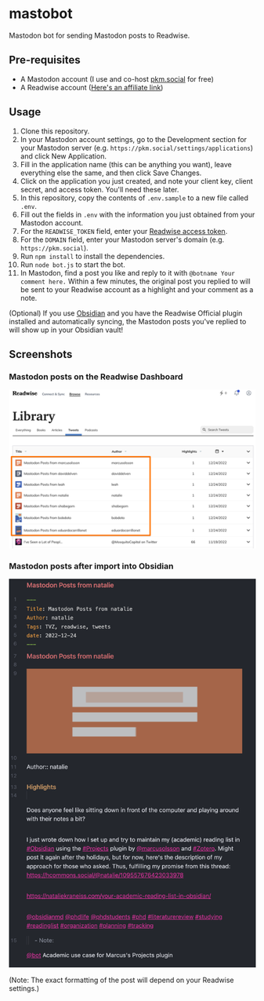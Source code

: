 # mastobot
Mastodon bot for sending Mastodon posts to Readwise.

## Pre-requisites

- A Mastodon account (I use and co-host [pkm.social](https://pkm.social) for free)
- A Readwise account ([Here's an affiliate link](https://readwise.io/nicole))

## Usage

1. Clone this repository.
2. In your Mastodon account settings, go to the Development section for your Mastodon server (e.g. `https://pkm.social/settings/applications`) and click New Application.
3. Fill in the application name (this can be anything you want), leave everything else the same, and then click Save Changes.
4. Click on the application you just created, and note your client key, client secret, and access token. You'll need these later.
5. In this repository, copy the contents of `.env.sample` to a new file called `.env`.
6. Fill out the fields in `.env` with the information you just obtained from your Mastodon account.
7. For the `READWISE_TOKEN` field, enter your [Readwise access token](https://readwise.io/access_token).
8. For the `DOMAIN` field, enter your Mastodon server's domain (e.g. `https://pkm.social`).
9. Run `npm install` to install the dependencies.
10. Run `node bot.js` to start the bot.
11. In Mastodon, find a post you like and reply to it with `@botname Your comment here.` Within a few minutes, the original post you replied to will be sent to your Readwise account as a highlight and your comment as a note.

(Optional) If you use [Obsidian](https://obsidian.md) and you have the Readwise Official plugin installed and automatically syncing, the Mastodon posts you've replied to will show up in your Obsidian vault!

## Screenshots

### Mastodon posts on the Readwise Dashboard

![Screenshot of Mastodon posts from the Readwise Dashboard](assets/mastodon-on-readwise.png)

### Mastodon posts after import into Obsidian

![Screenshot of a Mastodon post imported into Obsidian](assets/mastodon-in-obsidian.png)

(Note: The exact formatting of the post will depend on your Readwise settings.)